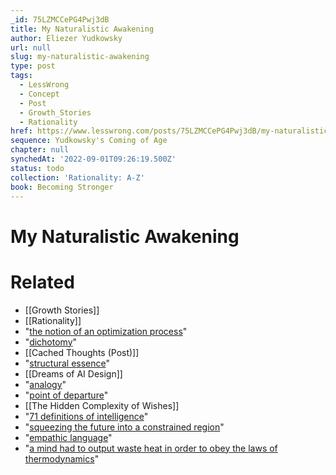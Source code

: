 ```yaml
---
_id: 75LZMCCePG4Pwj3dB
title: My Naturalistic Awakening
author: Eliezer Yudkowsky
url: null
slug: my-naturalistic-awakening
type: post
tags:
  - LessWrong
  - Concept
  - Post
  - Growth_Stories
  - Rationality
href: https://www.lesswrong.com/posts/75LZMCCePG4Pwj3dB/my-naturalistic-awakening
sequence: Yudkowsky's Coming of Age
chapter: null
synchedAt: '2022-09-01T09:26:19.500Z'
status: todo
collection: 'Rationality: A-Z'
book: Becoming Stronger
---
```


# My Naturalistic Awakening


# Related

- [[Growth Stories]]
- [[Rationality]]
- "[the notion of an optimization process](/lw/tx/optimization/)"
- "[dichotomy](/lw/mg/the_twoparty_swindle/)"
- [[Cached Thoughts (Post)]]
- "[structural essence](/lw/o7/searching_for_bayesstructure/)"
- [[Dreams of AI Design]]
- "[analogy](/lw/rj/surface_analogies_and_deep_causes/)"
- "[point of departure](/lw/tt/points_of_departure/)"
- [[The Hidden Complexity of Wishes]]
- "[71 definitions of intelligence](https://web.archive.org/web/20100407061055/http://www.vetta.org/definitions-of-intelligence/)"
- "[squeezing the future into a constrained region](/lw/tx/optimization/)"
- "[empathic language](/lw/te/three_fallacies_of_teleology/)"
- "[a mind had to output waste heat in order to obey the laws of thermodynamics](/lw/o5/the_second_law_of_thermodynamics_and_engines_of/)"